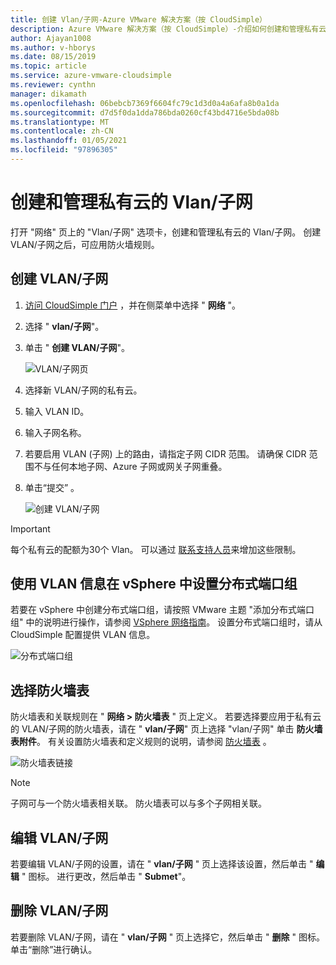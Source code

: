 ```yaml
---
title: 创建 Vlan/子网-Azure VMware 解决方案（按 CloudSimple）
description: Azure VMware 解决方案（按 CloudSimple）-介绍如何创建和管理私有云的 Vlan/子网，然后应用防火墙规则。
author: Ajayan1008
ms.author: v-hborys
ms.date: 08/15/2019
ms.topic: article
ms.service: azure-vmware-cloudsimple
ms.reviewer: cynthn
manager: dikamath
ms.openlocfilehash: 06bebcb7369f6604fc79c1d3d0a4a6afa8b0a1da
ms.sourcegitcommit: d7d5f0da1dda786bda0260cf43bd4716e5bda08b
ms.translationtype: MT
ms.contentlocale: zh-CN
ms.lasthandoff: 01/05/2021
ms.locfileid: "97896305"
---
```

# <a name="create-and-manage-vlanssubnets-for-your-private-clouds"></a>创建和管理私有云的 Vlan/子网

打开 "网络" 页上的 "Vlan/子网" 选项卡，创建和管理私有云的 Vlan/子网。 创建 VLAN/子网之后，可应用防火墙规则。

## <a name="create-a-vlansubnet"></a>创建 VLAN/子网

1. [访问 CloudSimple 门户](access-cloudsimple-portal.md) ，并在侧菜单中选择 " **网络** "。
2. 选择 " **vlan/子网**"。
3. 单击 " **创建 VLAN/子网**"。

    ![VLAN/子网页](media/vlan-subnet-page.png)

4. 选择新 VLAN/子网的私有云。
5. 输入 VLAN ID。
6. 输入子网名称。
7. 若要启用 VLAN (子网) 上的路由，请指定子网 CIDR 范围。 请确保 CIDR 范围不与任何本地子网、Azure 子网或网关子网重叠。
8. 单击“提交”  。

    ![创建 VLAN/子网](media/create-new-vlan-subnet-details.png)


> [!IMPORTANT]
> 每个私有云的配额为30个 Vlan。 可以通过 [联系支持人员](https://portal.azure.com/#blade/Microsoft_Azure_Support/HelpAndSupportBlade/newsupportrequest)来增加这些限制。

## <a name="use-vlan-information-to-set-up-a-distributed-port-group-in-vsphere"></a>使用 VLAN 信息在 vSphere 中设置分布式端口组

若要在 vSphere 中创建分布式端口组，请按照 VMware 主题 "添加分布式端口组" 中的说明进行操作，请参阅 <a href="https://docs.vmware.com/en/VMware-vSphere/6.5/vsphere-esxi-vcenter-server-65-networking-guide.pdf" target="_blank">VSphere 网络指南</a>。 设置分布式端口组时，请从 CloudSimple 配置提供 VLAN 信息。

![分布式端口组](media/distributed-port-group.png)

## <a name="select-a-firewall-table"></a>选择防火墙表

防火墙表和关联规则在 " **网络 > 防火墙表** " 页上定义。 若要选择要应用于私有云的 VLAN/子网的防火墙表，请在 " **vlan/子网**" 页上选择 "vlan/子网" 单击 **防火墙表附件**。 有关设置防火墙表和定义规则的说明，请参阅 [防火墙表](firewall.md) 。

![防火墙表链接](media/vlan-subnet-firewall-link.png)

> [!NOTE]
> 子网可与一个防火墙表相关联。 防火墙表可以与多个子网相关联。

## <a name="edit-a-vlansubnet"></a>编辑 VLAN/子网

若要编辑 VLAN/子网的设置，请在 " **vlan/子网** " 页上选择该设置，然后单击 " **编辑** " 图标。 进行更改，然后单击 " **Submet**"。

## <a name="delete-a-vlansubnet"></a>删除 VLAN/子网

若要删除 VLAN/子网，请在 " **vlan/子网** " 页上选择它，然后单击 " **删除** " 图标。 单击“删除”进行确认。
